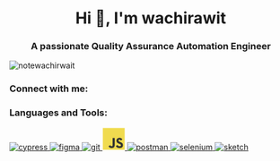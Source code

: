 <h1 align="center">Hi 👋, I'm wachirawit</h1>
<h3 align="center">A passionate Quality Assurance Automation Engineer</h3>

<p align="left"> <img src="https://komarev.com/ghpvc/?username=notewachirwait&label=Profile%20views&color=0e75b6&style=flat" alt="notewachirwait" /> </p>

<h3 align="left">Connect with me:</h3>
<p align="left">
<!-- <a href="https://linkedin.com/in/https://www.linkedin.com/in/wachirawit-thongkaew-4a2146179/" target="blank"><img align="center" src="https://raw.githubusercontent.com/rahuldkjain/github-profile-readme-generator/master/src/images/icons/Social/linked-in-alt.svg" alt="linkedin.com/in/wachirawit-thongkaew-4a2146179/" height="30" width="40" /></a> -->
</p>

<h3 align="left">Languages and Tools:</h3>
<p align="left"> <a href="https://www.cypress.io" target="_blank"> <img src="https://d33wubrfki0l68.cloudfront.net/6595f5d0eaa37df9956a97c86bce49b6c99e3046/8471b/2020/02/26/cypress-angular-integration-testing/images/cypress-logo.png" alt="cypress" width="40" height="40"/> </a> <a href="https://www.figma.com/" target="_blank"> <img src="https://www.vectorlogo.zone/logos/figma/figma-icon.svg" alt="figma" width="40" height="40"/> </a> <a href="https://git-scm.com/" target="_blank"> <img src="https://www.vectorlogo.zone/logos/git-scm/git-scm-icon.svg" alt="git" width="40" height="40"/> </a> <a href="https://developer.mozilla.org/en-US/docs/Web/JavaScript" target="_blank"> <img src="https://raw.githubusercontent.com/devicons/devicon/master/icons/javascript/javascript-original.svg" alt="javascript" width="40" height="40"/> </a> <a href="https://postman.com" target="_blank"> <img src="https://www.vectorlogo.zone/logos/getpostman/getpostman-icon.svg" alt="postman" width="40" height="40"/> </a> <a href="https://www.selenium.dev" target="_blank"> <img src="https://raw.githubusercontent.com/detain/svg-logos/780f25886640cef088af994181646db2f6b1a3f8/svg/selenium-logo.svg" alt="selenium" width="40" height="40"/> </a> <a href="https://www.sketch.com/" target="_blank"> <img src="https://www.vectorlogo.zone/logos/sketchapp/sketchapp-icon.svg" alt="sketch" width="40" height="40"/> </a> </p>
